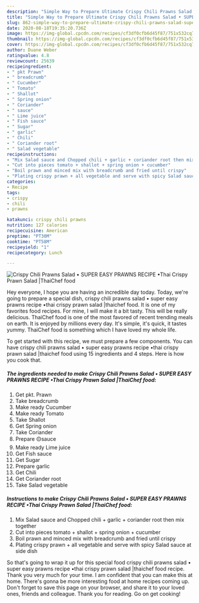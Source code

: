 ```yaml
---
description: "Simple Way to Prepare Ultimate Crispy Chili Prawns Salad • SUPER EASY PRAWNS RECIPE •Thai Crispy Prawn Salad |ThaiChef food"
title: "Simple Way to Prepare Ultimate Crispy Chili Prawns Salad • SUPER EASY PRAWNS RECIPE •Thai Crispy Prawn Salad |ThaiChef food"
slug: 862-simple-way-to-prepare-ultimate-crispy-chili-prawns-salad-super-easy-prawns-recipe-thai-crispy-prawn-salad-thaichef-food
date: 2020-08-18T19:35:20.736Z
image: https://img-global.cpcdn.com/recipes/cf3df0cfb6d45f87/751x532cq70/crispy-chili-prawns-salad-•-super-easy-prawns-recipe-•thai-crispy-prawn-salad-thaichef-food-recipe-main-photo.jpg
thumbnail: https://img-global.cpcdn.com/recipes/cf3df0cfb6d45f87/751x532cq70/crispy-chili-prawns-salad-•-super-easy-prawns-recipe-•thai-crispy-prawn-salad-thaichef-food-recipe-main-photo.jpg
cover: https://img-global.cpcdn.com/recipes/cf3df0cfb6d45f87/751x532cq70/crispy-chili-prawns-salad-•-super-easy-prawns-recipe-•thai-crispy-prawn-salad-thaichef-food-recipe-main-photo.jpg
author: Duane Weber
ratingvalue: 4.8
reviewcount: 25639
recipeingredient:
- " pkt Prawn"
- " breadcrumb"
- " Cucumber"
- " Tomato"
- " Shallot"
- " Spring onion"
- " Coriander"
- " sauce"
- " Lime juice"
- " Fish sauce"
- " Sugar"
- " garlic"
- " Chili"
- " Coriander root"
- " Salad vegetable"
recipeinstructions:
- "Mix Salad sauce and Chopped chili + garlic + coriander root then mix together"
- "Cut into pieces tomato + shallot + spring onion + cucumber"
- "Boil prawn and minced mix with breadcrumb and fried until crispy"
- "Plating crispy prawn + all vegetable and serve with spicy Salad sauce at side dish"
categories:
- Recipe
tags:
- crispy
- chili
- prawns

katakunci: crispy chili prawns 
nutrition: 127 calories
recipecuisine: American
preptime: "PT30M"
cooktime: "PT58M"
recipeyield: "1"
recipecategory: Lunch

---
```



![Crispy Chili Prawns Salad • SUPER EASY PRAWNS RECIPE •Thai Crispy Prawn Salad |ThaiChef food](https://img-global.cpcdn.com/recipes/cf3df0cfb6d45f87/751x532cq70/crispy-chili-prawns-salad-•-super-easy-prawns-recipe-•thai-crispy-prawn-salad-thaichef-food-recipe-main-photo.jpg)

Hey everyone, I hope you are having an incredible day today. Today, we're going to prepare a special dish, crispy chili prawns salad • super easy prawns recipe •thai crispy prawn salad |thaichef food. It is one of my favorites food recipes. For mine, I will make it a bit tasty. This will be really delicious.
ThaiChef food is one of the most favored of recent trending meals on earth. It is enjoyed by millions every day. It's simple, it's quick, it tastes yummy. ThaiChef food is something which I have loved my whole life.




To get started with this recipe, we must prepare a few components. You can have crispy chili prawns salad • super easy prawns recipe •thai crispy prawn salad |thaichef food using 15 ingredients and 4 steps. Here is how you cook that.

<!--inarticleads1-->

##### The ingredients needed to make Crispy Chili Prawns Salad • SUPER EASY PRAWNS RECIPE •Thai Crispy Prawn Salad |ThaiChef food:

1. Get  pkt. Prawn
1. Take  breadcrumb
1. Make ready  Cucumber
1. Make ready  Tomato
1. Take  Shallot
1. Get  Spring onion
1. Take  Coriander
1. Prepare  🟡sauce
1. Make ready  Lime juice
1. Get  Fish sauce
1. Get  Sugar
1. Prepare  garlic
1. Get  Chili
1. Get  Coriander root
1. Take  Salad vegetable




<!--inarticleads2-->

##### Instructions to make Crispy Chili Prawns Salad • SUPER EASY PRAWNS RECIPE •Thai Crispy Prawn Salad |ThaiChef food:

1. Mix Salad sauce and Chopped chili + garlic + coriander root then mix together
1. Cut into pieces tomato + shallot + spring onion + cucumber
1. Boil prawn and minced mix with breadcrumb and fried until crispy
1. Plating crispy prawn + all vegetable and serve with spicy Salad sauce at side dish




So that's going to wrap it up for this special food crispy chili prawns salad • super easy prawns recipe •thai crispy prawn salad |thaichef food recipe. Thank you very much for your time. I am confident that you can make this at home. There's gonna be more interesting food at home recipes coming up. Don't forget to save this page on your browser, and share it to your loved ones, friends and colleague. Thank you for reading. Go on get cooking!
